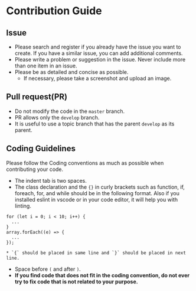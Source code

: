 # Contribution Guide

## Issue
* Please search and register if you already have the issue you want to create. If you have a similar issue, you can add additional comments.
* Please write a problem or suggestion in the issue. Never include more than one item in an issue.
* Please be as detailed and concise as possible.
	* If necessary, please take a screenshot and upload an image.

## Pull request(PR)
* Do not modify the code in the `master` branch.
* PR allows only the `develop` branch.
* It is useful to use a topic branch that has the parent `develop` as its parent.


## Coding Guidelines
Please follow the Coding conventions as much as possible when contributing your code.
* The indent tab is two spaces.
* The class declaration and the `{}` in curly brackets such as function, if, foreach, for, and while should be in the following format. Also if you installed eslint in vscode or in your code editor, it will help you with linting.
```
for (let i = 0; i < 10; i++) {
  ...
}
array.forEach((e) => {
  ...
});
```
	* `{` should be placed in same line and `}` should be placed in next line.
  * Space before `(` and after `)`.
* **If you find code that does not fit in the coding convention, do not ever try to fix code that is not related to your purpose.**
